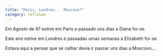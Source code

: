 ```yaml
---
title: "Paris, Londres... Moscovo?"
category: reflexao
---
```


Em Agosto de 97 estive em Paris e passado uns dias a Diana foi-se.

Este ano estive em Londres e passadas umas semanas a Elizabeth foi-se.

Estava aqui a pensar que se calhar devia ir passar uns dias a Moscovo....
